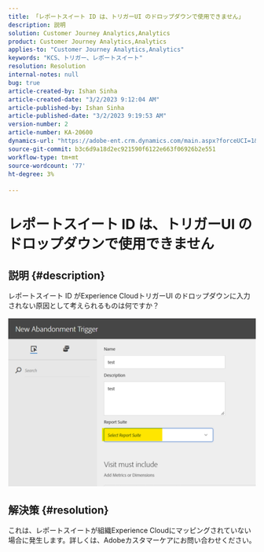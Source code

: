 ```yaml
---
title: 「レポートスイート ID は、トリガーUI のドロップダウンで使用できません」
description: 説明
solution: Customer Journey Analytics,Analytics
product: Customer Journey Analytics,Analytics
applies-to: "Customer Journey Analytics,Analytics"
keywords: "KCS、トリガー、レポートスイート"
resolution: Resolution
internal-notes: null
bug: true
article-created-by: Ishan Sinha
article-created-date: "3/2/2023 9:12:04 AM"
article-published-by: Ishan Sinha
article-published-date: "3/2/2023 9:19:53 AM"
version-number: 2
article-number: KA-20600
dynamics-url: "https://adobe-ent.crm.dynamics.com/main.aspx?forceUCI=1&pagetype=entityrecord&etn=knowledgearticle&id=bac1b647-dab8-ed11-83fe-6045bd0065f9"
source-git-commit: b3c6d9a18d2ec921590f6122e663f06926b2e551
workflow-type: tm+mt
source-wordcount: '77'
ht-degree: 3%

---
```


# レポートスイート ID は、トリガーUI のドロップダウンで使用できません

## 説明 {#description}

レポートスイート ID がExperience CloudトリガーUI のドロップダウンに入力されない原因として考えられるものは何ですか？

![](assets/___bbc1b647-dab8-ed11-83fe-6045bd0065f9___.png)

## 解決策 {#resolution}

これは、レポートスイートが組織Experience Cloudにマッピングされていない場合に発生します。詳しくは、Adobeカスタマーケアにお問い合わせください。

<br> 
